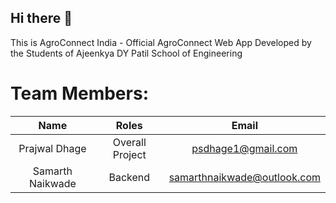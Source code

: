 ## Hi there 👋

This is AgroConnect India - Official AgroConnect Web App Developed by the Students of Ajeenkya DY Patil School of Engineering

# Team Members:

| Name | Roles | Email |
| :---: | :---: | :---: |
| Prajwal Dhage | Overall Project | psdhage1@gmail.com |
| Samarth Naikwade | Backend | samarthnaikwade@outlook.com |

